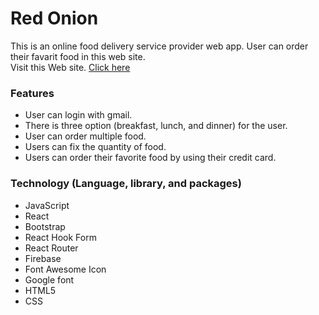 # Red Onion

This is an online food delivery service provider web app. User can order their favarit food in this web site.<br>
Visit this Web site. [Click here](https://red-onion-ab22b.web.app/)

### Features

* User can login with gmail.
* There is three option (breakfast, lunch, and dinner) for the user.
* User can order multiple food.
* Users can fix the quantity of food.
* Users can order their favorite food by using their credit card.

### Technology (Language, library, and packages)

* JavaScript 
* React
* Bootstrap
* React Hook Form
* React Router
* Firebase
* Font Awesome Icon
* Google font
* HTML5
* CSS

